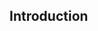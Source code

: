 <div id="title">

## Introduction

</div>
<div id="body">

<include src="what/unit-inParent-asPanel.md" boilerplate />

</div>
